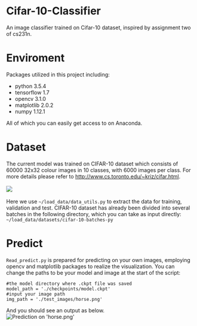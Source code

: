 # Cifar-10-Classifier
An image classifier trained on Cifar-10 dataset, inspired by assignment two of cs231n.



# Enviroment
Packages utilized in this project including:  
* python 3.5.4  
* tensorflow 1.7  
* opencv 3.1.0  
* matplotlib 2.0.2  
* numpy 1.12.1

All of which you can easily get access to on Anaconda.

# Dataset
The current model was trained on CIFAR-10 dataset which consists of 60000 32x32 colour images in 10 classes, with 6000 images per class. For more details please refer to http://www.cs.toronto.edu/~kriz/cifar.html.  
<br>
![](https://github.com/AlanXia0118/Resource/blob/master/CIFAR-10-Classifier/cifar-10.png)
<br>
<br>
Here we use `~/load_data/data_utils.py` to extract the data for training, validation and test. CIFAR-10 dataset has already been divided into several batches in the following directory, which you can take as input directly:  
```~/load_data/datasets/cifar-10-batches-py```

# Predict
`Read_predict.py` is prepared for predicting on your own images, employing opencv and matplotlib packages to realize the visualization. You can change the paths to be your model and image at the start of the script:

```
#the model directory where .ckpt file was saved
model_path = './checkpoints/model.ckpt'
#input your image path
img_path = './test_images/horse.png'
```
And you should see an output as below.
<br>
![Prediction on 'horse.png'](https://github.com/AlanXia0118/Resource/blob/master/CIFAR-10-Classifier/horse.png)
